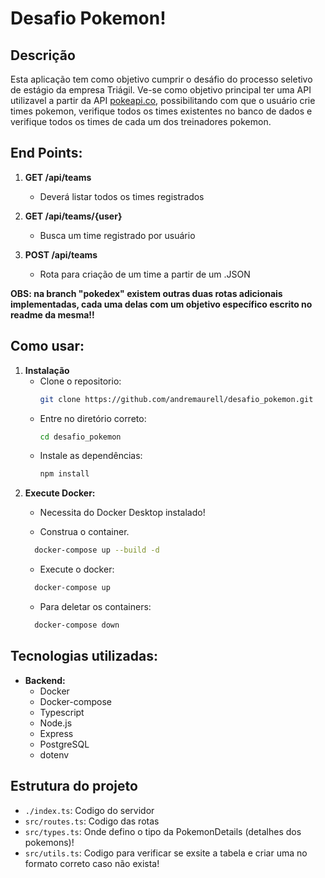 # Desafio Pokemon!

## Descrição

Esta aplicação tem como objetivo cumprir o desáfio do processo seletivo de estágio da empresa Triágil. Ve-se como objetivo principal ter uma API utilizavel a partir da API [pokeapi.co](https://pokeapi.co/), possibilitando com que o usuário crie times pokemon, verifique todos os times existentes no banco de dados e verifique todos os times de cada um dos treinadores pokemon.

## End Points:

1. **GET /api/teams**
   - Deverá listar todos os times registrados

2. **GET /api/teams/{user}**
   - Busca um time registrado por usuário

3. **POST /api/teams**
   - Rota para criação de um time a partir de um .JSON

**OBS: na branch "pokedex" existem outras duas rotas adicionais implementadas, cada uma delas com um objetivo específico escrito no readme da mesma!!**

## Como usar:

1. **Instalação**
   - Clone o repositorio:
     ```bash
     git clone https://github.com/andremaurell/desafio_pokemon.git
     ```
   - Entre no diretório correto:
     ```bash
     cd desafio_pokemon
     ```
   - Instale as dependências:
     ```bash
     npm install
     ```
2. **Execute Docker:**
   - Necessita do Docker Desktop instalado!

   - Construa o container.
    ```bash
      docker-compose up --build -d
     ```
   - Execute o docker:
    ```bash
      docker-compose up
     ```
   - Para deletar os containers:
    ```bash
      docker-compose down
     ```
## Tecnologias utilizadas:

- **Backend:**
   - Docker
   - Docker-compose
   - Typescript
   - Node.js
   - Express
   - PostgreSQL
   - dotenv

## Estrutura do projeto
- `./index.ts`: Codigo do servidor
- `src/routes.ts`: Codigo das rotas
- `src/types.ts`: Onde defino o tipo da PokemonDetails (detalhes dos pokemons)!
- `src/utils.ts`: Codigo para verificar se exsite a tabela e criar uma no formato correto caso não exista!